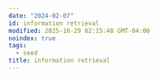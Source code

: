 ```yaml
---
date: "2024-02-07"
id: information retrieval
modified: 2025-10-29 02:15:48 GMT-04:00
noindex: true
tags:
  - seed
title: information retrieval
---
```

